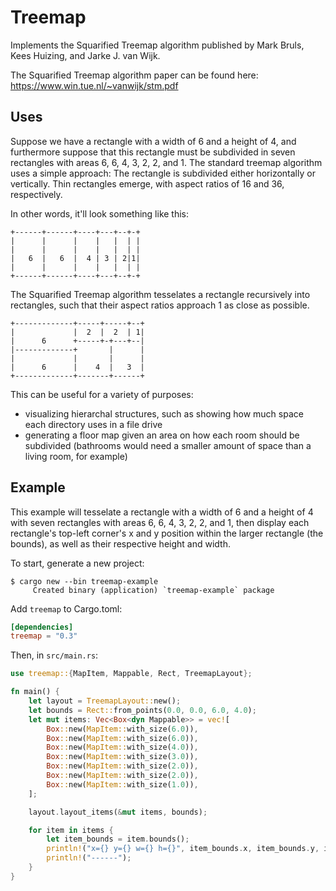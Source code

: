 # Treemap

Implements the Squarified Treemap algorithm published by Mark Bruls, Kees Huizing, and Jarke J. van Wijk.

The Squarified Treemap algorithm paper can be found here: <https://www.win.tue.nl/~vanwijk/stm.pdf>

## Uses

Suppose we have a rectangle with a width of 6 and a height of 4, and furthermore suppose that this rectangle must be subdivided in seven rectangles with areas 6, 6, 4, 3, 2, 2, and 1. The standard treemap algorithm uses a simple approach: The rectangle is subdivided either horizontally or vertically. Thin rectangles emerge, with aspect ratios of 16 and 36, respectively.

In other words, it'll look something like this:

```text
+------+------+----+---+--+-+
|      |      |    |   |  | |
|      |      |    |   |  | |
|   6  |   6  |  4 | 3 | 2|1|
|      |      |    |   |  | |
+------+------+----+---+--+-+
```

The Squarified Treemap algorithm tesselates a rectangle recursively into rectangles, such that their aspect ratios approach 1 as close as possible.

```text
+-------------+-----+-----+--+
|             |  2  |  2  | 1|
|      6      +-----+-+---+--|
|-------------+       |      |
|             |       |      |
|      6      |    4  |   3  |
+-------------+-------+------+
```

This can be useful for a variety of purposes:

- visualizing hierarchal structures, such as showing how much space each directory uses in a file drive
- generating a floor map given an area on how each room should be subdivided (bathrooms would need a smaller amount of space than a living room, for example)

## Example

This example will tesselate a rectangle with a width of 6 and a height of 4 with seven rectangles with areas 6, 6, 4, 3, 2, 2, and 1, then display each rectangle's top-left corner's x and y position within the larger rectangle (the bounds), as well as their respective height and width.

To start, generate a new project:

```console
$ cargo new --bin treemap-example
     Created binary (application) `treemap-example` package
```

Add `treemap` to Cargo.toml:

```toml
[dependencies]
treemap = "0.3"
```

Then, in `src/main.rs`:

```rust
use treemap::{MapItem, Mappable, Rect, TreemapLayout};

fn main() {
    let layout = TreemapLayout::new();
    let bounds = Rect::from_points(0.0, 0.0, 6.0, 4.0);
    let mut items: Vec<Box<dyn Mappable>> = vec![
        Box::new(MapItem::with_size(6.0)),
        Box::new(MapItem::with_size(6.0)),
        Box::new(MapItem::with_size(4.0)),
        Box::new(MapItem::with_size(3.0)),
        Box::new(MapItem::with_size(2.0)),
        Box::new(MapItem::with_size(2.0)),
        Box::new(MapItem::with_size(1.0)),
    ];

    layout.layout_items(&mut items, bounds);

    for item in items {
        let item_bounds = item.bounds();
        println!("x={} y={} w={} h={}", item_bounds.x, item_bounds.y, item_bounds.w, item_bounds.h);
        println!("------");
    }
}
```
